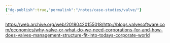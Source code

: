 ```yaml
---
{"dg-publish":true,"permalink":"/notes/case-studies/valve/"}
---
```


https://web.archive.org/web/20180420155018/http://blogs.valvesoftware.com/economics/why-valve-or-what-do-we-need-corporations-for-and-how-does-valves-management-structure-fit-into-todays-corporate-world